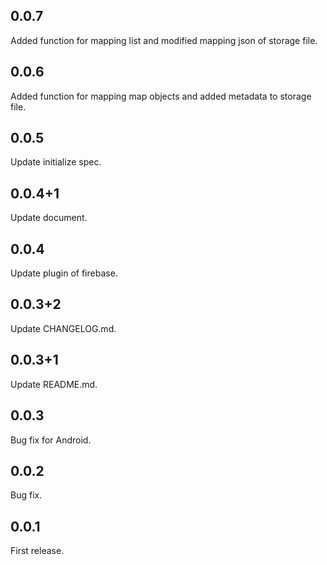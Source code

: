 ## 0.0.7
Added function for mapping list and modified mapping json of storage file.

## 0.0.6
Added function for mapping map objects and added metadata to storage file.

## 0.0.5
Update initialize spec.

## 0.0.4+1
Update document.

## 0.0.4
Update plugin of firebase. 

## 0.0.3+2
Update CHANGELOG.md.  

## 0.0.3+1
Update README.md.  

## 0.0.3
Bug fix for Android.

## 0.0.2
Bug fix.

## 0.0.1
First release.